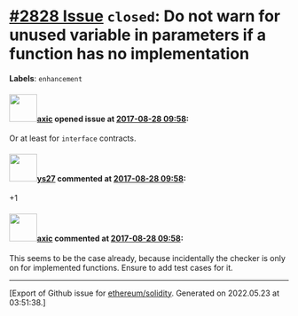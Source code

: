 # [\#2828 Issue](https://github.com/ethereum/solidity/issues/2828) `closed`: Do not warn for unused variable in parameters if a function has no implementation
**Labels**: `enhancement`


#### <img src="https://avatars.githubusercontent.com/u/20340?v=4" width="50">[axic](https://github.com/axic) opened issue at [2017-08-28 09:58](https://github.com/ethereum/solidity/issues/2828):

Or at least for `interface` contracts.

#### <img src="https://avatars.githubusercontent.com/u/5151718?u=74ffb3c03ba04a5851d3d5f7345b9ba7d8fab584&v=4" width="50">[ys27](https://github.com/ys27) commented at [2017-08-28 09:58](https://github.com/ethereum/solidity/issues/2828#issuecomment-329577143):

+1

#### <img src="https://avatars.githubusercontent.com/u/20340?v=4" width="50">[axic](https://github.com/axic) commented at [2017-08-28 09:58](https://github.com/ethereum/solidity/issues/2828#issuecomment-329989812):

This seems to be the case already, because incidentally the checker is only on for implemented functions. Ensure to add test cases for it.


-------------------------------------------------------------------------------



[Export of Github issue for [ethereum/solidity](https://github.com/ethereum/solidity). Generated on 2022.05.23 at 03:51:38.]
